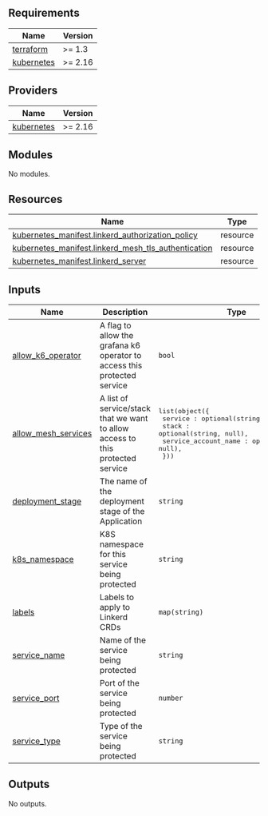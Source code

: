 <!-- START -->
## Requirements

| Name | Version |
|------|---------|
| <a name="requirement_terraform"></a> [terraform](#requirement\_terraform) | >= 1.3 |
| <a name="requirement_kubernetes"></a> [kubernetes](#requirement\_kubernetes) | >= 2.16 |

## Providers

| Name | Version |
|------|---------|
| <a name="provider_kubernetes"></a> [kubernetes](#provider\_kubernetes) | >= 2.16 |

## Modules

No modules.

## Resources

| Name | Type |
|------|------|
| [kubernetes_manifest.linkerd_authorization_policy](https://registry.terraform.io/providers/hashicorp/kubernetes/latest/docs/resources/manifest) | resource |
| [kubernetes_manifest.linkerd_mesh_tls_authentication](https://registry.terraform.io/providers/hashicorp/kubernetes/latest/docs/resources/manifest) | resource |
| [kubernetes_manifest.linkerd_server](https://registry.terraform.io/providers/hashicorp/kubernetes/latest/docs/resources/manifest) | resource |

## Inputs

| Name | Description | Type | Default | Required |
|------|-------------|------|---------|:--------:|
| <a name="input_allow_k6_operator"></a> [allow\_k6\_operator](#input\_allow\_k6\_operator) | A flag to allow the grafana k6 operator to access this protected service | `bool` | `false` | no |
| <a name="input_allow_mesh_services"></a> [allow\_mesh\_services](#input\_allow\_mesh\_services) | A list of service/stack that we want to allow access to this protected service | <pre>list(object({<br>    service : optional(string, null),<br>    stack : optional(string, null),<br>    service_account_name : optional(string, null),<br>  }))</pre> | n/a | yes |
| <a name="input_deployment_stage"></a> [deployment\_stage](#input\_deployment\_stage) | The name of the deployment stage of the Application | `string` | n/a | yes |
| <a name="input_k8s_namespace"></a> [k8s\_namespace](#input\_k8s\_namespace) | K8S namespace for this service being protected | `string` | n/a | yes |
| <a name="input_labels"></a> [labels](#input\_labels) | Labels to apply to Linkerd CRDs | `map(string)` | n/a | yes |
| <a name="input_service_name"></a> [service\_name](#input\_service\_name) | Name of the service being protected | `string` | n/a | yes |
| <a name="input_service_port"></a> [service\_port](#input\_service\_port) | Port of the service being protected | `number` | n/a | yes |
| <a name="input_service_type"></a> [service\_type](#input\_service\_type) | Type of the service being protected | `string` | n/a | yes |

## Outputs

No outputs.
<!-- END -->
